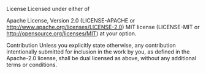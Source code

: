 License
Licensed under either of

Apache License, Version 2.0 (LICENSE-APACHE or http://www.apache.org/licenses/LICENSE-2.0)
MIT license (LICENSE-MIT or http://opensource.org/licenses/MIT)
at your option.

Contribution
Unless you explicitly state otherwise, any contribution intentionally submitted for inclusion in the work by you, as defined in the Apache-2.0 license, shall be dual licensed as above, without any additional terms or conditions.